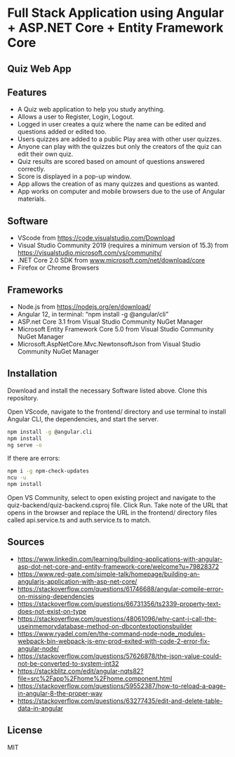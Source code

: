 # Full Stack Application using Angular + ASP.NET Core + Entity Framework Core
## Quiz Web App

## Features

- A Quiz web application to help you study anything.
- Allows a user to Register, Login, Logout.
- Logged in user creates a quiz where the name can be edited and questions added or edited too.
- Users quizzes are added to a public Play area with other user quizzes.
- Anyone can play with the quizzes but only the creators of the quiz can edit their own quiz.
- Quiz results are scored based on amount of questions answered correctly.
- Score is displayed in a pop-up window.
- App allows the creation of as many quizzes and questions as wanted.
- App works on computer and mobile browsers due to the use of Angular materials.

## Software
- VScode from https://code.visualstudio.com/Download
- Visual Studio Community 2019 (requires a minimum version of 15.3) from https://visualstudio.microsoft.com/vs/community/
- .NET Core 2.0 SDK from www.microsoft.com/net/download/core
- Firefox or Chrome Browsers

## Frameworks
- Node.js from https://nodejs.org/en/download/
- Angular 12, in terminal: “npm install -g @angular/cli”
- ASP.net Core 3.1 from Visual Studio Community NuGet Manager
- Microsoft Entity Framework Core 5.0 from Visual Studio Community NuGet Manager
- Microsoft.AspNetCore.Mvc.NewtonsoftJson from Visual Studio Community NuGet Manager

## Installation

Download and install the necessary Software listed above. Clone this repository.

Open VScode, navigate to the frontend/ directory and use terminal to install Angular CLI, the dependencies, and start the server.

```sh
npm install -g @angular.cli
npm install
ng serve -o
```

If there are errors:
```sh
npm i -g npm-check-updates
ncu -u
npm install
```

Open VS Community, select to open existing project and navigate to the quiz-backend/quiz-backend.csproj file. Click Run. Take note of the URL that opens in the browser and replace the URL in the frontend/ directory files called api.service.ts and auth.service.ts to match.


## Sources
- https://www.linkedin.com/learning/building-applications-with-angular-asp-dot-net-core-and-entity-framework-core/welcome?u=79828372
- https://www.red-gate.com/simple-talk/homepage/building-an-angularjs-application-with-asp-net-core/
- https://stackoverflow.com/questions/61746688/angular-compile-error-on-missing-dependencies
- https://stackoverflow.com/questions/66731356/ts2339-property-text-does-not-exist-on-type
- https://stackoverflow.com/questions/48061096/why-cant-i-call-the-useinmemorydatabase-method-on-dbcontextoptionsbuilder
- https://www.ryadel.com/en/the-command-node-node_modules-webpack-bin-webpack-js-env-prod-exited-with-code-2-error-fix-angular-node/
- https://stackoverflow.com/questions/57626878/the-json-value-could-not-be-converted-to-system-int32
- https://stackblitz.com/edit/angular-nqts82?file=src%2Fapp%2Fhome%2Fhome.component.html
- https://stackoverflow.com/questions/59552387/how-to-reload-a-page-in-angular-8-the-proper-way
- https://stackoverflow.com/questions/63277435/edit-and-delete-table-data-in-angular


## License

MIT